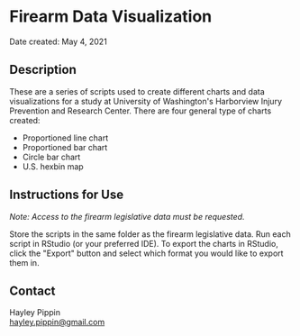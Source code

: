 # Firearm Data Visualization
Date created: May 4, 2021

## Description
These are a series of scripts used to create different charts and data visualizations for a study at 
University of Washington's Harborview Injury Prevention and Research Center. There are four general type of charts created:
* Proportioned line chart
* Proportioned bar chart
* Circle bar chart
* U.S. hexbin map

## Instructions for Use
*Note: Access to the firearm legislative data must be requested.* 

Store the scripts in the same folder as the firearm legislative data. Run each script in RStudio (or your preferred IDE). To export the charts in RStudio, 
click the "Export" button and select which format you would like to export them in. 

## Contact
Hayley Pippin  
hayley.pippin@gmail.com
